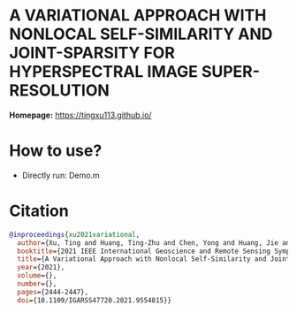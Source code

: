 # A VARIATIONAL APPROACH WITH NONLOCAL SELF-SIMILARITY AND JOINT-SPARSITY FOR HYPERSPECTRAL IMAGE SUPER-RESOLUTION

**Homepage:** https://tingxu113.github.io/

# How to use?
- Directly run: Demo.m

 
# Citation
```bibtex
@inproceedings{xu2021variational,
  author={Xu, Ting and Huang, Ting-Zhu and Chen, Yong and Huang, Jie and Deng, Liang-Jian},
  booktitle={2021 IEEE International Geoscience and Remote Sensing Symposium IGARSS}, 
  title={A Variational Approach with Nonlocal Self-Similarity and Joint-Sparsity for Hyperspectral Image Super-Resolution}, 
  year={2021},
  volume={},
  number={},
  pages={2444-2447},
  doi={10.1109/IGARSS47720.2021.9554815}}










